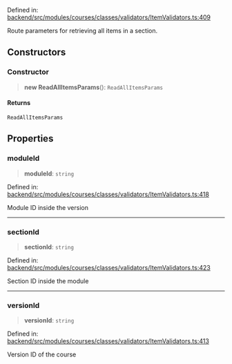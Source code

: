 Defined in: [backend/src/modules/courses/classes/validators/ItemValidators.ts:409](https://github.com/continuousactivelearning/vibe/blob/9a2d9d7201b944582c5d0ed5f0f7a4de13abde0f/backend/src/modules/courses/classes/validators/ItemValidators.ts#L409)

Route parameters for retrieving all items in a section.

## Constructors

### Constructor

> **new ReadAllItemsParams**(): `ReadAllItemsParams`

#### Returns

`ReadAllItemsParams`

## Properties

### moduleId

> **moduleId**: `string`

Defined in: [backend/src/modules/courses/classes/validators/ItemValidators.ts:418](https://github.com/continuousactivelearning/vibe/blob/9a2d9d7201b944582c5d0ed5f0f7a4de13abde0f/backend/src/modules/courses/classes/validators/ItemValidators.ts#L418)

Module ID inside the version

***

### sectionId

> **sectionId**: `string`

Defined in: [backend/src/modules/courses/classes/validators/ItemValidators.ts:423](https://github.com/continuousactivelearning/vibe/blob/9a2d9d7201b944582c5d0ed5f0f7a4de13abde0f/backend/src/modules/courses/classes/validators/ItemValidators.ts#L423)

Section ID inside the module

***

### versionId

> **versionId**: `string`

Defined in: [backend/src/modules/courses/classes/validators/ItemValidators.ts:413](https://github.com/continuousactivelearning/vibe/blob/9a2d9d7201b944582c5d0ed5f0f7a4de13abde0f/backend/src/modules/courses/classes/validators/ItemValidators.ts#L413)

Version ID of the course
